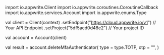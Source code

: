 import io.appwrite.Client
import io.appwrite.coroutines.CoroutineCallback
import io.appwrite.services.Account
import io.appwrite.enums.Type

val client = Client(context)
    .setEndpoint("https://cloud.appwrite.io/v1") // Your API Endpoint
    .setProject("5df5acd0d48c2") // Your project ID

val account = Account(client)

val result = account.deleteMfaAuthenticator(
    type = type.TOTP,
    otp = "<OTP>", 
)